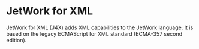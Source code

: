 # JetWork for XML

JetWork for XML (J4X) adds XML capabilities to the JetWork language. It is based on the legacy ECMAScript for XML standard (ECMA-357 second edition).